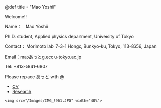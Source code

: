 @def title = "Mao Yoshii"

Welcome!!

Name：　Mao Yoshii

Ph.D. student, Applied physics department, University of Tokyo

Contact：
Morimoto lab, 7-3-1 Hongo, Bunkyo-ku, Tokyo, 113-8656, Japan

Email：maoあっとg.ecc.u-tokyo.ac.jp        

Tel: +813-5841-6807

Please replace あっと with @

* [CV](/English/CV_eng/)
* [Research](/English/Research_eng/)

~~~
<img src="/Images/IMG_2961.JPG" width="40%">
~~~
